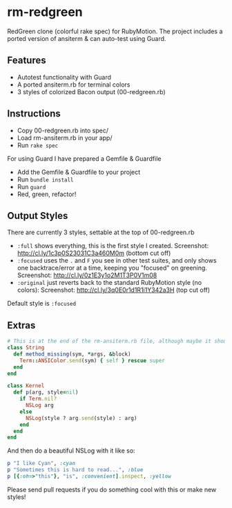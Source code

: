 rm-redgreen
===========

RedGreen clone (colorful rake spec) for RubyMotion.
The project includes a ported version of ansiterm & can auto-test using Guard.

Features
-----

* Autotest functionality with Guard
* A ported ansiterm.rb for terminal colors
* 3 styles of colorized Bacon output (00-redgreen.rb)

Instructions
-----

- Copy 00-redgreen.rb into spec/
- Load rm-ansiterm.rb in your app/
- Run `rake spec`

For using Guard I have prepared a Gemfile & Guardfile
- Add the Gemfile & Guardfile to your project
- Run `bundle install`
- Run `guard`
- Red, green, refactor!

Output Styles
-----

There are currently 3 styles, settable at the top of 00-redgreen.rb

* `:full` shows everything, this is the first style I created. Screenshot: http://cl.ly/1c3p0S23031C3a460M0m (bottom cut off)
* `:focused` uses the `.` and `F` you see in other test suites, and only shows one backtrace/error at a time, keeping you "focused" on greening. Screenshot: http://cl.ly/0z1E3y1o2M1T3P0V1m08
* `:original` just reverts back to the standard RubyMotion style (no colors): Screenshot: http://cl.ly/3q0E0r1d1R1i1Y342a3H (top cut off)

Default style is `:focused`

Extras
-----

```ruby
# This is at the end of the rm-ansiterm.rb file, although maybe it should not be:
class String
  def method_missing(sym, *args, &block)
    Term::ANSIColor.send(sym) { self } rescue super
  end
end
```

```ruby
class Kernel
  def p(arg, style=nil)
    if Term.nil?
      NSLog arg
    else
      NSLog(style ? arg.send(style) : arg)
    end
  end
end
```

And then do a beautiful NSLog with it like so:

```ruby
p "I like Cyan", :cyan
p "Sometimes this is hard to read...", :blue
p [{:oh=>"this"}, "is", :convenient].inspect, :yellow
```

Please send pull requests if you do something cool with this or make new styles!
